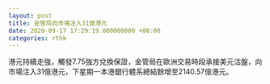 ```yaml
---
layout: post
title: 金管局向市場注入31億港元
date: 2020-09-17 17:29:19.000000000 +08:00
categories: rthk
---
```


港元持續走強，觸發7.75強方兌換保證，金管局在歐洲交易時段承接美元沽盤，向市場注入31億港元，下星期一本港銀行體系總結餘增至2140.57億港元。
